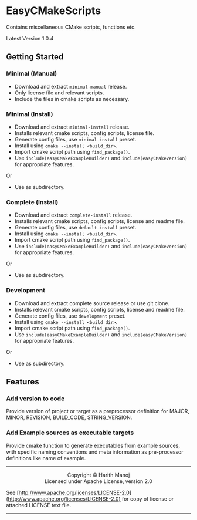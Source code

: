 # EasyCMakeScripts

Contains miscellaneous CMake scripts, functions etc.

Latest Version 1.0.4

## Getting Started

### Minimal (Manual)

- Download and extract `minimal-manual` release.
- Only license file and relevant scripts.
- Include the files in cmake scripts as necessary.

### Minimal (Install)

- Download and extract `minimal-install` release.
- Installs relevant cmake scripts, config scripts, license file.
- Generate config files, use `minimal-install` preset.
- Install using `cmake --install <build_dir>`.
- Import cmake script path using `find_package()`.
- Use `include(easyCMakeExampleBuilder)` and `include(easyCMakeVersion)` for appropriate features.

Or

- Use as subdirectory.

### Complete (Install)

- Download and extract `complete-install` release.
- Installs relevant cmake scripts, config scripts, license and readme file.
- Generate config files, use `default-install` preset.
- Install using `cmake --install <build_dir>`.
- Import cmake script path using `find_package()`.
- Use `include(easyCMakeExampleBuilder)` and `include(easyCMakeVersion)` for appropriate features.

Or

- Use as subdirectory.

### Development 

- Download and extract complete source release or use git clone.
- Installs relevant cmake scripts, config scripts, license and readme file.
- Generate config files, use `development` preset.
- Install using `cmake --install <build_dir>`.
- Import cmake script path using `find_package()`.
- Use `include(easyCMakeExampleBuilder)` and `include(easyCMakeVersion)` for appropriate features.

Or

- Use as subdirectory.

## Features

### Add version to code

Provide version of project or target as a preprocessor definition for MAJOR, MINOR, REVISION, BUILD_CODE, STRING_VERSION.

### Add Example sources as executable targets

Provide cmake function to generate executables from example sources, with specific naming conventions and meta information as pre-processor definitions like name of example.

<hr/>
<p style="text-align: center;">
Copyright &copy; Harith Manoj <br>
Licensed under Apache License, version 2.0 <br></p>

See [http://www.apache.org/licenses/LICENSE-2.0](http://www.apache.org/licenses/LICENSE-2.0) for copy of license or attached LICENSE text file.

<hr/>